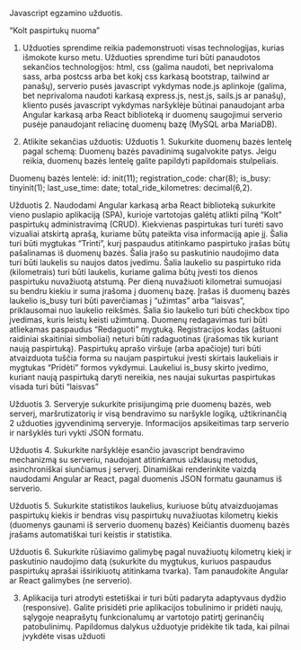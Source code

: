 Javascript egzamino užduotis.

“Kolt paspirtukų nuoma”

1. Užduoties sprendime reikia pademonstruoti visas technologijas, kurias išmokote kurso
metu. Užduoties sprendime turi būti panaudotos sekančios technologijos: html, css
(galima naudoti, bet neprivaloma sass, arba postcss arba bet kokį css karkasą
bootstrap, tailwind ar panašų), serverio pusės javascript vykdymas node.js aplinkoje
(galima, bet neprivaloma naudoti karkasą express.js, nest.js, sails.js ar panašų), kliento
pusės javascript vykdymas naršyklėje būtinai panaudojant arba Angular karkasą arba
React biblioteką ir duomenų saugojimui serverio pusėje panaudojant reliacinę duomenų
bazę (MySQL arba MariaDB).

2. Atlikite sekančias užduotis:
Užduotis 1.
Sukurkite duomenų bazės lentelę pagal schemą:
Duomenų bazės pavadinimą sugalvokite patys. Jeigu reikia, duomenų bazės lentelę
galite papildyti papildomais stulpeliais.

Duomenų bazės lentelė:
id: init(11);
registration_code: char(8);
is_busy: tinyinit(1);
last_use_time: date;
total_ride_kilometres: decimal(6,2).


Užduotis 2.
Naudodami Angular karkasą arba React biblioteką sukurkite vieno puslapio aplikaciją
(SPA), kurioje vartotojas galėtų atlikti pilną “Kolt” paspirtukų administravimą (CRUD).
Kiekvienas paspirtukas turi turėti savo vizualiai atskirtą aprašą, kuriame būtų pateikta
visa informaciją apie jį. Šalia turi būti mygtukas “Trinti”, kurį paspaudus atitinkamo
paspirtuko įrašas būtų pašalinamas iš duomenų bazės. Šalia įrašo su paskutinio
naudojimo data turi būti laukelis su naujos datos įvedimu. Šalia laukelio su paspirtuko
rida (kilometrais) turi būti laukelis, kuriame galima būtų įvesti tos dienos paspirtuku
nuvažiuotą atstumą. Per dieną nuvažiuoti kilometrai sumuojasi su bendru kiekiu ir suma
įrašoma į duomenų bazę. Įrašas iš duomenų bazės laukelio is_busy turi būti
paverčiamas į “užimtas” arba “laisvas”, priklausomai nuo laukelio reikšmės. Šalia šio
laukelio turi būti checkbox tipo įvedimas, kuris leistų keisti užimtumą. Duomenų
redagavimas turi būti atliekamas paspaudus “Redaguoti” mygtuką. Registracijos kodas
(aštuoni raidiniai skaitiniai simboliai) neturi būti radaguotinas (įrašomas tik kuriant naują
paspirtuką).
Paspirtukų aprašo viršuje (arba apačioje) turi būti atvaizduota tuščia forma su naujam
paspirtukui įvesti skirtais laukeliais ir mygtukas “Pridėti” formos vykdymui. Laukeliui
is_busy skirto įvedimo, kuriant naują paspirtuką daryti nereikia, nes naujai sukurtas
paspirtukas visada turi būti “laisvas”

Užduotis 3.
Serveryje sukurkite prisijungimą prie duomenų bazės, web serverį, maršrutizatorių ir visą
bendravimo su naršykle logiką, užtikrinančią 2 užduoties įgyvendinimą serveryje.
Informacijos apsikeitimas tarp serverio ir naršyklės turi vykti JSON formatu.

Užduotis 4.
Sukurkite naršyklėje esančio javascript bendravimo mechanizmą su serveriu, naudojant
atitinkamus užklausų metodus, asinchroniškai siunčiamus į serverį. Dinamiškai
renderinkite vaizdą naudodami Angular ar React, pagal duomenis JSON formatu
gaunamus iš serverio.

Užduotis 5.
Sukurkite statistikos laukelius, kuriuose būtų atvaizduojamas paspirtukų kiekis ir bendras
visų paspirtukų nuvažiuotas kilometrų kiekis (duomenys gaunami iš serverio duomenų
bazės) Keičiantis duomenų bazės įrašams automatiškai turi keistis ir statistika.

Užduotis 6.
Sukurkite rūšiavimo galimybę pagal nuvažiuotų kilometrų kiekį ir paskutinio naudojimo
datą (sukurkite du mygtukus, kuriuos paspaudus paspirtukų aprašai išsirikiuotų
atitinkama tvarka). Tam panaudokite Angular ar React galimybes (ne serverio).

3. Aplikacija turi atrodyti estetiškai ir turi būti padaryta adaptyvaus dydžio (responsive).
Galite prisidėti prie aplikacijos tobulinimo ir pridėti naujų, sąlygoje neaprašytų
funkcionalumų ar vartotojo patirtį gerinančių patobulinimų. Papildomus dalykus užduotyje
pridėkite tik tada, kai pilnai įvykdėte visas užduoti
